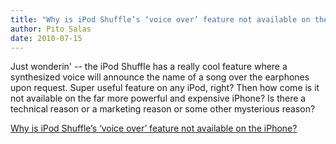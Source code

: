```yaml
---
title: "Why is iPod Shuffle’s ‘voice over’ feature not available on the iPhone?"
author: Pito Salas
date: 2010-07-15
---
```




Just wonderin' -- the iPod Shuffle has a really cool feature where a
synthesized voice will announce the name of a song over the earphones upon
request. Super useful feature on any iPod, right? Then how come is it not
available on the far more powerful and expensive iPhone? Is there a technical
reason or a marketing reason or some other mysterious reason?


[Why is iPod Shuffle’s ‘voice over’ feature not available on the iPhone?](None)
